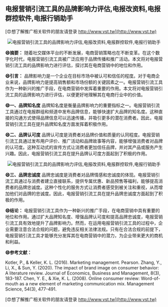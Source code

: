 ## **电报营销引流工具的品牌影响力评估,电报改资料,电报群控软件,电报行销助手**

[😍想了解推广相关软件的朋友请登录 http://www.vst.tw](http://www.vst.tw)

 <center><img src="https://vst.tw/MP4/tuiguang/png/0.png" alt="电报营销引流工具的品牌影响力评估,电报改资料,电报群控软件,电报行销助手"></center>

**😄摘要：**
随着社交媒体平台的不断发展，电商营销策略也在不断变革。在这个数字化时代，电报营销引流工具被广泛应用于品牌传播和推广活动。本文将对电报营销引流工具的品牌影响力进行评估，探讨其在电商营销中的地位和作用。

**😄引言：**
品牌影响力是一个企业在目标市场中被认可和信任的程度。对于电商企业来说，品牌影响力是提高销售额和市场份额的关键因素之一。电报营销引流工具作为一种新兴的推广手段，在电商营销中发挥着重要的作用。本文将对电报营销引流工具的品牌影响力进行评估，以便更好地理解其在电商行业中的价值。

**😄一、品牌知名度**
品牌知名度是衡量品牌影响力的重要指标之一。电报营销引流工具通过在电报群组和频道中发布品牌信息，能够快速扩大品牌的知名度。这种直接的沟通方式使得品牌信息可以迅速传播，并吸引更多的潜在消费者。因此，电报营销引流工具在提升品牌知名度方面发挥着积极作用。

**😄二、品牌认可度**
品牌认可度是消费者对品牌价值和质量的认同程度。电报营销引流工具通过发布用户评价、推广活动和品牌故事等内容，能够增强消费者对品牌的认可度。这种互动式的宣传方式让消费者更加信任品牌，并对其产品或服务产生兴趣。因此，电报营销引流工具在提升品牌认可度方面起到了积极的作用。

 <center><img src="https://vst.tw/MP4/tuiguang/png/6.png" alt="电报营销引流工具的品牌影响力评估,电报改资料,电报群控软件,电报行销助手"></center>

**😄三、品牌忠诚度**
品牌忠诚度是消费者对品牌情感和忠诚度的体现。电报营销引流工具通过与消费者建立直接联系，提供专属优惠、新品预售等福利，能够提高消费者的品牌忠诚度。这种个性化的服务方式让消费者感受到被关注和重视，从而增加他们对品牌的忠诚度。因此，电报营销引流工具在提升品牌忠诚度方面起到了积极的作用。

**😄结论：**
电报营销引流工具作为一种新兴的推广手段，在电商营销中具有重要的地位和作用。通过扩大品牌知名度、增强品牌认可度和提高品牌忠诚度，电报营销引流工具有效地提升了品牌影响力。然而，在运用电报营销引流工具的过程中，企业需要注意合法合规的问题，避免违反相关法律法规。只有在合法合规的前提下，电报营销引流工具才能够充分发挥其在电商营销中的潜力，为企业带来更大的商机和利益。

**😄参考文献：**

Kotler, P., & Keller, K. L. (2016). Marketing management. Pearson.
Zhang, Y., Li, X., & Sun, Y. (2020). The impact of brand image on consumer behavior: A literature review. Journal of Economics, Business and Management, 8(3), 183-187.
Chen, Y. E., & Xie, K. L. (2008). Online consumer review: Word-of-mouth as a new element of marketing communication mix. Management Science, 54(3), 477-491.

[😍想了解推广相关软件的朋友请登录 http://www.vst.tw](http://www.vst.tw)



